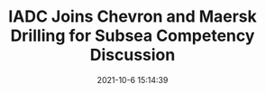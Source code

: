 ---
"title": "IADC Joins Chevron and Maersk Drilling for Subsea Competency Discussion"
"date": "2021-10-6 15:14:39"
"feed_name": "IADC"
"feed_website": "https://www.iadc.org/"
"feed_rss": "https://www.iadc.org/feed/"
"link": "https://www.iadc.org/drillbits/iadc-joins-chevron-and-maersk-drilling-for-subsea-competency-program-discussion/"
"source": "None"
"file": "_posts/2021-1-1-a36d5daef4363a2fd98ce40e262a0614514bfcd7.md"
"accident": "0"
"drilling": "0"
"dead": "0"
"injured": "0"
"arrested": "0"
"place": "unknown place"
"where": "unknown site"
"causes": "unknown"
"place_uri": "unknown place"
---